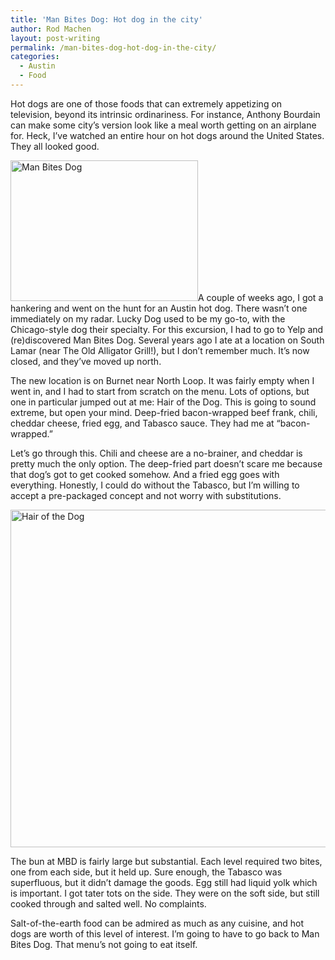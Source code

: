 ```yaml
---
title: 'Man Bites Dog: Hot dog in the city'
author: Rod Machen
layout: post-writing
permalink: /man-bites-dog-hot-dog-in-the-city/
categories:
  - Austin
  - Food
---
```

Hot dogs are one of those foods that can extremely appetizing on television, beyond its intrinsic ordinariness. For instance, Anthony Bourdain can make some city&#8217;s version look like a meal worth getting on an airplane for. Heck, I&#8217;ve watched an entire hour on hot dogs around the United States. They all looked good.

<img class="alignright  wp-image-218" alt="Man Bites Dog" src="http://words.rodmachen.com/wp-content/uploads/2014/01/MBDlogo-320x240.jpg" width="300" height="225" />A couple of weeks ago, I got a hankering and went on the hunt for an Austin hot dog. There wasn&#8217;t one immediately on my radar. Lucky Dog used to be my go-to, with the Chicago-style dog their specialty. For this excursion, I had to go to Yelp and (re)discovered Man Bites Dog. Several years ago I ate at a location on South Lamar (near The Old Alligator Grill!), but I don&#8217;t remember much. It&#8217;s now closed, and they&#8217;ve moved up north.

<!--more-->The new location is on Burnet near North Loop. It was fairly empty when I went in, and I had to start from scratch on the menu. Lots of options, but one in particular jumped out at me: Hair of the Dog. This is going to sound extreme, but open your mind. Deep-fried bacon-wrapped beef frank, chili, cheddar cheese, fried egg, and Tabasco sauce. They had me at &#8220;bacon-wrapped.&#8221;

Let&#8217;s go through this. Chili and cheese are a no-brainer, and cheddar is pretty much the only option. The deep-fried part doesn&#8217;t scare me because that dog&#8217;s got to get cooked somehow. And a fried egg goes with everything. Honestly, I could do without the Tabasco, but I&#8217;m willing to accept a pre-packaged concept and not worry with substitutions.

[<img class="wp-image-224 alignright" alt="Hair of the Dog" src="http://words.rodmachen.com/wp-content/uploads/2014/01/IMG_1945-1024x768.jpg" width="720" height="540" />][1]

The bun at MBD is fairly large but substantial. Each level required two bites, one from each side, but it held up. Sure enough, the Tabasco was superfluous, but it didn&#8217;t damage the goods. Egg still had liquid yolk which is important. I got tater tots on the side. They were on the soft side, but still cooked through and salted well. No complaints.

Salt-of-the-earth food can be admired as much as any cuisine, and hot dogs are worth of this level of interest. I&#8217;m going to have to go back to Man Bites Dog. That menu&#8217;s not going to eat itself.

 [1]: http://words.rodmachen.com/wp-content/uploads/2014/01/IMG_1945.jpg